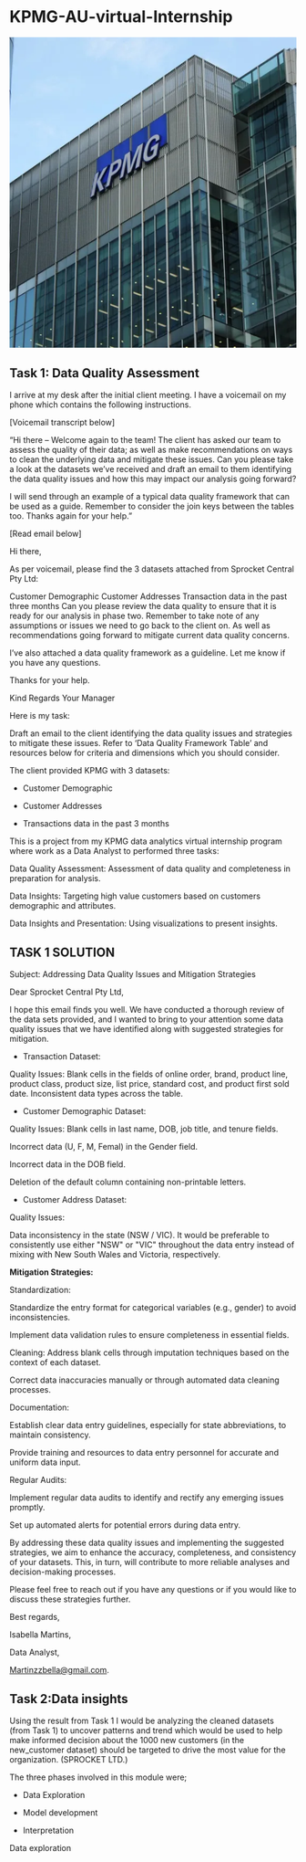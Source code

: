 # KPMG-AU-virtual-Internship

![](https://github.com/bellaTHEanalyst/KPMG-AU-virtual-Internship/blob/main/kpmgJpeg.webp)

## Task 1: Data Quality Assessment

I arrive at my desk after the initial client meeting. I have a voicemail on my phone which contains the following instructions.

[Voicemail transcript below]
 

“Hi there – Welcome again to the team! The client has asked our team to assess the quality of their data; as well as make recommendations on ways to clean the underlying data and mitigate these issues.  Can you please take a look at the datasets we’ve received and draft an email to them identifying the data quality issues and how this may impact our analysis going forward?

I will send through an example of a typical data quality framework that can be used as a guide. Remember to consider the join keys between the tables too. Thanks again for your help.”


[Read email below]

Hi there,

As per voicemail, please find the 3 datasets attached from Sprocket Central Pty Ltd:

Customer Demographic 
Customer Addresses
Transaction data in the past three months
Can you please review the data quality to ensure that it is ready for our analysis in phase two. Remember to take note of any assumptions or issues we need to go back to the client on. As well as recommendations going forward to mitigate current data quality concerns.

I’ve also attached a data quality framework as a guideline. Let me know if you have any questions.

Thanks for your help.

Kind Regards
Your Manager


 

Here is my task:

Draft an email to the client identifying the data quality issues and strategies to mitigate these issues. Refer to ‘Data Quality Framework Table’ and resources below for criteria and dimensions which you should consider.

The client provided KPMG with 3 datasets:
- Customer Demographic

- Customer Addresses

- Transactions data in the past 3 months

This is a project from my KPMG data analytics virtual internship program where work as a Data Analyst to performed three tasks:

Data Quality Assessment: Assessment of data quality and completeness in preparation for analysis.

Data Insights: Targeting high value customers based on customers demographic and attributes.

Data Insights and Presentation: Using visualizations to present insights.

## TASK 1 SOLUTION
 
Subject: Addressing Data Quality Issues and Mitigation Strategies

Dear Sprocket Central Pty Ltd,

I hope this email finds you well. We have conducted a thorough review of the data sets provided, and I wanted to bring to your attention some data quality issues that we have identified along with suggested strategies for mitigation.

 - Transaction Dataset:

Quality Issues:
Blank cells in the fields of online order, brand, product line, product class, product size, list price, standard cost, and product first sold date.
Inconsistent data types across the table.

- Customer Demographic Dataset:

Quality Issues:
Blank cells in last name, DOB, job title, and tenure fields.

Incorrect data (U, F, M, Femal) in the Gender field.

Incorrect data in the DOB field.

Deletion of the default column containing non-printable letters.

- Customer Address Dataset:

Quality Issues:

Data inconsistency in the state (NSW / VIC). It would be preferable to consistently use either "NSW" or "VIC" throughout the data entry instead of mixing with New South Wales and Victoria, respectively.

**Mitigation Strategies:**

Standardization:

Standardize the entry format for categorical variables (e.g., gender) to avoid inconsistencies.

Implement data validation rules to ensure completeness in essential fields.

Cleaning:
Address blank cells through imputation techniques based on the context of each dataset.

Correct data inaccuracies manually or through automated data cleaning processes.

Documentation:

Establish clear data entry guidelines, especially for state abbreviations, to maintain consistency.

Provide training and resources to data entry personnel for accurate and uniform data input.

Regular Audits:

Implement regular data audits to identify and rectify any emerging issues promptly.

Set up automated alerts for potential errors during data entry.

By addressing these data quality issues and implementing the suggested strategies, we aim to enhance the accuracy, completeness, and consistency of your datasets. This, in turn, will contribute to more reliable analyses and decision-making processes.

Please feel free to reach out if you have any questions or if you would like to discuss these strategies further.

Best regards,

Isabella Martins,

Data Analyst,

Martinzzbella@gmail.com.

## Task 2:Data insights

 Using the result from Task 1 I would be analyzing  the  cleaned datasets (from Task 1) to uncover patterns and trend which would be used to help make informed decision about the 1000 new customers (in the new_customer dataset) should be targeted to drive the most value for the organization. (SPROCKET LTD.)

The three phases involved in this module were;

- Data Exploration

-  Model development

-  Interpretation

Data exploration
 
